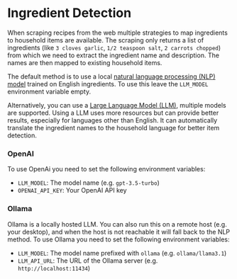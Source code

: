 # Ingredient Detection

When scraping recipes from the web multiple strategies to map ingredients to household items are available.
The scraping only returns a list of ingredients (like `3 cloves garlic`, `1/2 teaspoon salt`, `2 carrots chopped`) from which we need to extract the ingredient name and description. The names are then mapped to existing household items.

The default method is to use a local [natural language processing (NLP) model](https://github.com/strangetom/ingredient-parser/) trained on English ingredients. To use this leave the `LLM_MODEL` environment variable empty.

Alternatively, you can use a [Large Language Model (LLM)](https://github.com/BerriAI/litellm), multiple models are supported. Using a LLM uses more resources but can provide better results, especially for languages other than English.
It can automatically translate the ingredient names to the household language for better item detection.

### OpenAI

To use OpenAi you need to set the following environment variables:

- `LLM_MODEL`: The model name (e.g. `gpt-3.5-turbo`)
- `OPENAI_API_KEY`: Your OpenAI API key

### Ollama

Ollama is a locally hosted LLM. You can also run this on a remote host (e.g. your desktop), and when the host is not reachable it will fall back to the NLP method. 
To use Ollama you need to set the following environment variables:

- `LLM_MODEL`: The model name prefixed with `ollama` (e.g. `ollama/llama3.1`)
- `LLM_API_URL`: The URL of the Ollama server (e.g. `http://localhost:11434`)
